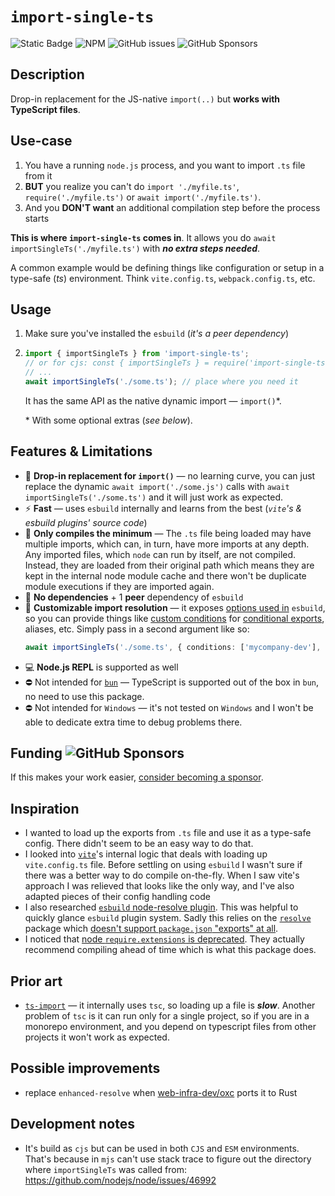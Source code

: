 # `import-single-ts`

![Static Badge](https://img.shields.io/badge/version-1.1.5-green)
![NPM](https://img.shields.io/npm/l/import-single-ts)
![GitHub issues](https://img.shields.io/github/issues/antitoxic/import-single-ts)
![GitHub Sponsors](https://img.shields.io/github/sponsors/antitoxic)

## Description

Drop-in replacement for the JS-native `import(..)` but **works with TypeScript
files**.

## Use-case

1. You have a running `node.js` process, and you want to import `.ts` file from
   it
2. **BUT** you realize you can't do `import './myfile.ts'`,
   `require('./myfile.ts')` or `await import('./myfile.ts')`.
3. And you **DON'T want** an additional compilation step before the process
   starts

**This is where `import-single-ts` comes in**. It allows you do
`await importSingleTs('./myfile.ts')` with **_no extra steps needed_**.

A common example would be defining things like configuration or setup in a
type-safe (_ts_) environment. Think `vite.config.ts`, `webpack.config.ts`, etc.

## Usage

1. Make sure you've installed the `esbuild` (_it's a peer dependency_)
2. ```ts
   import { importSingleTs } from 'import-single-ts';
   // or for cjs: const { importSingleTs } = require('import-single-ts');
   // ...
   await importSingleTs('./some.ts'); // place where you need it
   ```

   It has the same API as the native dynamic import — `import()`\*.

   \* With some optional extras (_see below_).

## Features & Limitations

- 🔄 **Drop-in replacement for `import()`** — no learning curve, you can just
  replace the dynamic `await import('./some.js')` calls with
  `await importSingleTs('./some.ts')` and it will just work as expected.
- ⚡ **Fast** — uses `esbuild` internally and learns from the best (_`vite`'s &
  esbuild plugins' source code_)
- 📐 **Only compiles the minimum** — The `.ts` file being loaded may have
  multiple imports, which can, in turn, have more imports at any depth. Any
  imported files, which `node` can run by itself, are not compiled. Instead,
  they are loaded from their original path which means they are kept in the
  internal node module cache and there won't be duplicate module executions if
  they are imported again.
- 🚀 **No dependencies** + 1 **peer** dependency of `esbuild`
- 🧩️ **Customizable import resolution** — it exposes
  [options used in](https://esbuild.github.io/api/#path-resolution) `esbuild`,
  so you can provide things like
  [custom conditions](https://nodejs.org/api/packages.html#packages_resolving_user_conditions)
  for
  [conditional exports](https://nodejs.org/api/packages.html#conditional-exports),
  aliases, etc. Simply pass in a second argument like so:
  ```ts
  await importSingleTs('./some.ts', { conditions: ['mycompany-dev'], alias: { a: "b" }, ... })
  ```
- 💻️ **Node.js REPL** is supported as well
- ⛔️ Not intended for [`bun`](https://bun.sh/docs/runtime/typescript) —
  TypeScript is supported out of the box in `bun`, no need to use this package.
- ⛔️ Not intended for `Windows` — it's not tested on `Windows` and I won't be
  able to dedicate extra time to debug problems there.

## Funding ![GitHub Sponsors](https://img.shields.io/github/sponsors/antitoxic)

If this makes your work easier,
[consider becoming a sponsor](https://github.com/sponsors/antitoxic).

## Inspiration

- I wanted to load up the exports from `.ts` file and use it as a type-safe
  config. There didn't seem to be an easy way to do that.
- I looked into
  [`vite`](https://github.com/vitejs/vite/blob/eef4aaa063ed420c213cb9e24f680230cf2132b2/packages/vite/src/node/config.ts)'s
  internal logic that deals with loading up `vite.config.ts` file. Before
  settling on using `esbuild` I wasn't sure if there was a better way to do
  compile on-the-fly. When I saw vite's approach I was relieved that looks like
  the only way, and I've also adapted pieces of their config handling code
- I also researched
  [`esbuild` node-resolve plugin](https://github.com/remorses/esbuild-plugins/tree/master/node-resolve/).
  This was helpful to quickly glance `esbuild` plugin system. Sadly this relies
  on the [`resolve`](https://github.com/browserify/resolve) package which
  [doesn't support `package.json` "exports" at all](https://github.com/browserify/resolve/pull/224).
- I noticed that
  [node `require.extensions` is deprecated](https://nodejs.org/api/modules.html#requireextensions).
  They actually recommend compiling ahead of time which is what this package
  does.

## Prior art

- [`ts-import`](https://github.com/radarsu/ts-import) — it internally uses
  `tsc`, so loading up a file is **_slow_**. Another problem of `tsc` is it can
  run only for a single project, so if you are in a monorepo environment, and
  you depend on typescript files from other projects it won't work as expected.

## Possible improvements

- replace `enhanced-resolve` when
  [web-infra-dev/oxc](https://github.com/web-infra-dev/oxc) ports it to Rust

## Development notes

- It's build as `cjs` but can be used in both `CJS` and `ESM` environments.
  That's because in `mjs` can't use stack trace to figure out the directory
  where `importSingleTs` was called from:
  https://github.com/nodejs/node/issues/46992
